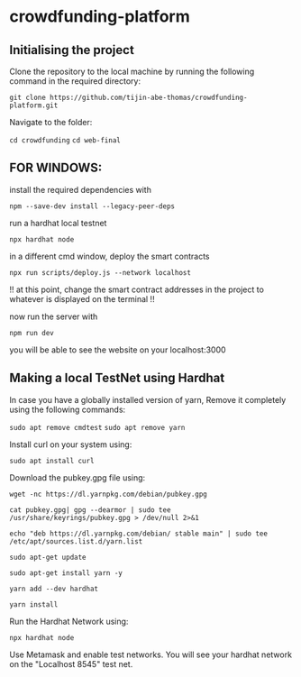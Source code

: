 # crowdfunding-platform

## Initialising the project

Clone the repository to the local machine by running the following command in the required directory:

```git clone https://github.com/tijin-abe-thomas/crowdfunding-platform.git```

Navigate to the folder:

```cd crowdfunding```
```cd web-final```

## FOR WINDOWS: 

install the required dependencies with 

```npm --save-dev install --legacy-peer-deps```

run a hardhat local testnet 

```npx hardhat node```

in a different cmd window, deploy the smart contracts

```npx run scripts/deploy.js --network localhost```

!! at this point, change the smart contract addresses in the project to whatever is displayed on the terminal !!

now run the server with 

```npm run dev```

you will be able to see the website on your localhost:3000

## Making a local TestNet using Hardhat

In case you have a globally installed version of yarn,
Remove it completely using the following commands:

```sudo apt remove cmdtest```
```sudo apt remove yarn```

Install curl on your system using:

```sudo apt install curl```

Download the pubkey.gpg file using:

```
wget -nc https://dl.yarnpkg.com/debian/pubkey.gpg

cat pubkey.gpg| gpg --dearmor | sudo tee /usr/share/keyrings/pubkey.gpg > /dev/null 2>&1 

echo "deb https://dl.yarnpkg.com/debian/ stable main" | sudo tee /etc/apt/sources.list.d/yarn.list

sudo apt-get update 

sudo apt-get install yarn -y

yarn add --dev hardhat

yarn install
```

Run the Hardhat Network using:

```npx hardhat node```

Use Metamask and enable test networks. You will see your hardhat network on the "Localhost 8545" test net.
